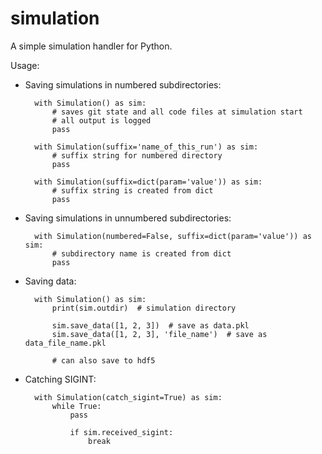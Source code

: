 # simulation

A simple simulation handler for Python.

Usage:

* Saving simulations in numbered subdirectories:

        with Simulation() as sim:
            # saves git state and all code files at simulation start
            # all output is logged
            pass

        with Simulation(suffix='name_of_this_run') as sim:
            # suffix string for numbered directory
            pass

        with Simulation(suffix=dict(param='value')) as sim:
            # suffix string is created from dict
            pass

* Saving simulations in unnumbered subdirectories:

        with Simulation(numbered=False, suffix=dict(param='value')) as sim:
            # subdirectory name is created from dict
            pass

* Saving data:

        with Simulation() as sim:
            print(sim.outdir)  # simulation directory

            sim.save_data([1, 2, 3])  # save as data.pkl
            sim.save_data([1, 2, 3], 'file_name')  # save as data_file_name.pkl

            # can also save to hdf5

* Catching SIGINT:

        with Simulation(catch_sigint=True) as sim:
            while True:
                pass

                if sim.received_sigint:
                    break
